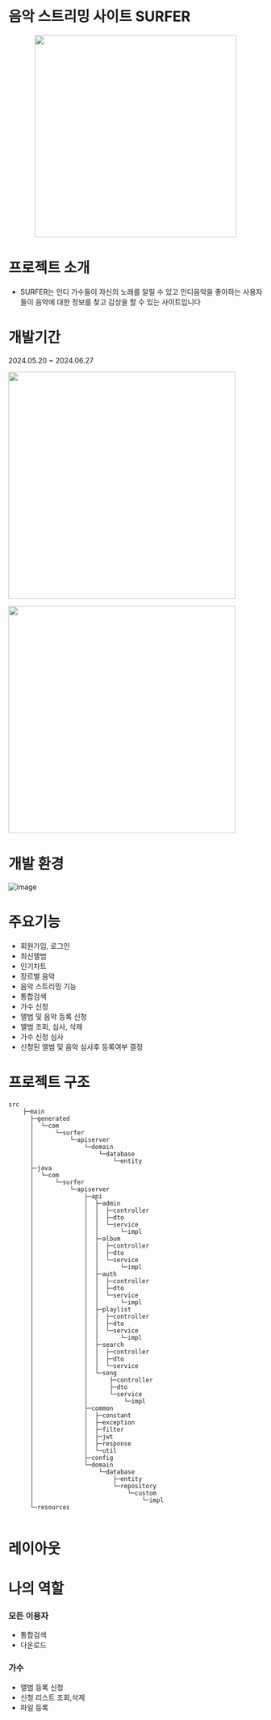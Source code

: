 # 음악 스트리밍 사이트 SURFER
<p align="center">
  <img width="400px", src="https://github.com/user-attachments/assets/0d436172-4aaf-4111-b13c-98b4426f35cc">
</p>

# 프로젝트 소개
- SURFER는 인디 가수들이 자신의 노래를 알릴 수 있고 인디음악을 좋아하는 사용자들이 음악에 대한 정보를 찾고 감상을 할 수 있는 사이트입니다


# 개발기간
2024.05.20 ~ 2024.06.27

<p>
  <img width="450px", src="https://github.com/user-attachments/assets/cb7a6a86-b654-4b58-b6d1-b1d869ffa764">
</p>
<p>
  <img width="450px", src="https://github.com/user-attachments/assets/7e3772a7-3128-4dbe-ad6a-408cdda252ff">
</p>

# 개발 환경
![image](https://github.com/user-attachments/assets/e3039ee9-df30-477a-ab08-e2c0e58740ab)

# 주요기능

- 회원가입, 로그인
- 최신앨범
- 인기차트
- 장르별 음악
- 음악 스트리밍 기능
- 통합검색
- 가수 신청
- 앨범 및 음악 등록 신청
- 앨범 조회, 심사, 삭제
- 가수 신청 심사
- 신청된 앨범 및 음악 심사후 등록여부 결정

<!-- 
![image](https://github.com/user-attachments/assets/8d3e50d1-2b23-4ed9-b3ad-e689172754ee)
<p>
  <img width="500px", src="https://github.com/user-attachments/assets/313f19ff-2185-45aa-a772-5f8c0aaff4c7">
</p>
-->
# 프로젝트 구조

```
src
    ├─main
      ├─generated
      │  └─com
      │      └─surfer
      │          └─apiserver
      │              └─domain
      │                  └─database
      │                      └─entity
      ├─java
      │  └─com
      │      └─surfer
      │          └─apiserver
      │              ├─api
      │              │  ├─admin
      │              │  │  ├─controller
      │              │  │  ├─dto
      │              │  │  └─service
      │              │  │      └─impl
      │              │  ├─album
      │              │  │  ├─controller
      │              │  │  ├─dto
      │              │  │  └─service
      │              │  │      └─impl
      │              │  ├─auth
      │              │  │  ├─controller
      │              │  │  ├─dto
      │              │  │  └─service
      │              │  │      └─impl
      │              │  ├─playlist
      │              │  │  ├─controller
      │              │  │  ├─dto
      │              │  │  └─service
      │              │  │      └─impl
      │              │  ├─search
      │              │  │  ├─controller
      │              │  │  ├─dto
      │              │  │  └─service
      │              │  └─song
      │              │      ├─controller
      │              │      ├─dto
      │              │      └─service
      │              │          └─impl
      │              ├─common
      │              │  ├─constant
      │              │  ├─exception
      │              │  ├─filter
      │              │  ├─jwt
      │              │  ├─response
      │              │  └─util
      │              ├─config
      │              └─domain
      │                  └─database
      │                      ├─entity
      │                      └─repository
      │                          └─custom
      │                              └─impl
      └─resources
  

```

# 레이아웃

# 나의 역할
### 모든 이용자
- 통합검색
- 다운로드
### 가수  
- 앨범 등록 신청
- 신청 리스트 조회,삭제
- 파일 등록




